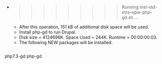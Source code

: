 * >>>>>>>>> Running inst-std-xtra-opw-php-gd.sh ...
  * After this operation, 151 kB of additional disk space will be used.
  * Install php-gd to run Drupal.
  * Disk size = 4124696K. Space Used = 244K. Runtime = 00:00:00:03.
  * The following NEW packages will be installed:
  ```bash
php7.3-gd php-gd
  ```
